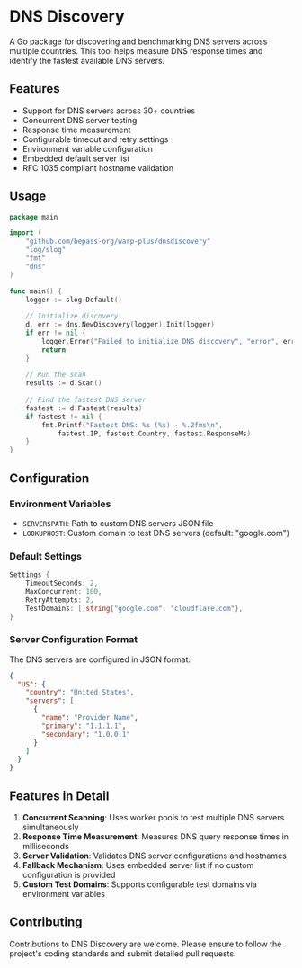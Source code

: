 # DNS Discovery

A Go package for discovering and benchmarking DNS servers across multiple countries. This tool helps measure DNS response times and identify the fastest available DNS servers.

## Features

- Support for DNS servers across 30+ countries
- Concurrent DNS server testing
- Response time measurement
- Configurable timeout and retry settings
- Environment variable configuration
- Embedded default server list
- RFC 1035 compliant hostname validation

## Usage

```go
package main

import (
    "github.com/bepass-org/warp-plus/dnsdiscovery"
    "log/slog"
    "fmt"
    "dns"
)

func main() {
    logger := slog.Default()
    
    // Initialize discovery
    d, err := dns.NewDiscovery(logger).Init(logger)
    if err != nil {
        logger.Error("Failed to initialize DNS discovery", "error", err)
        return
    }
    
    // Run the scan
    results := d.Scan()
    
    // Find the fastest DNS server
    fastest := d.Fastest(results)
    if fastest != nil {
        fmt.Printf("Fastest DNS: %s (%s) - %.2fms\n", 
            fastest.IP, fastest.Country, fastest.ResponseMs)
    }
}
```

## Configuration

### Environment Variables

- `SERVERSPATH`: Path to custom DNS servers JSON file
- `LOOKUPHOST`: Custom domain to test DNS servers (default: "google.com")

### Default Settings

```go
Settings {
    TimeoutSeconds: 2,
    MaxConcurrent: 100,
    RetryAttempts: 2,
    TestDomains: []string{"google.com", "cloudflare.com"},
}
```

### Server Configuration Format

The DNS servers are configured in JSON format:

```json
{
  "US": {
    "country": "United States",
    "servers": [
      {
        "name": "Provider Name",
        "primary": "1.1.1.1",
        "secondary": "1.0.0.1"
      }
    ]
  }
}
```

## Features in Detail

1. **Concurrent Scanning**: Uses worker pools to test multiple DNS servers simultaneously
2. **Response Time Measurement**: Measures DNS query response times in milliseconds
3. **Server Validation**: Validates DNS server configurations and hostnames
4. **Fallback Mechanism**: Uses embedded server list if no custom configuration is provided
5. **Custom Test Domains**: Supports configurable test domains via environment variables

## Contributing
Contributions to DNS Discovery are welcome. Please ensure to follow the project's coding standards and submit detailed pull requests.